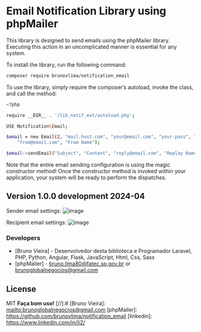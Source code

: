 # Email Notification Library using phpMailer
This library is designed to send emails using the phpMailer library. Executing this action in an uncomplicated manner is essential for any system.

To install the library, run the following command:

```sh
composer require brunovlima/notification_email
```

To use the library, simply require the composer’s autoload, invoke the class, and call the method:

```sh
<?php

require __DIR__ . '/lib_notif_ext/autoload.php';

USE Notification\Email;

$email = new Email(2, "mail.host.com", "your@email.com", "your-pass", "smtp secure (tls/ssl)", "port (587)",
    "from@email.com", "From Name");

$email->sendEmail("Subject", "Content", "reply@email.com", "Replay Name", "address@email.com", "Address Name");
```

Note that the entire email sending configuration is using the magic constructor method! Once the constructor method is invoked within your application, your system will be ready to perform the dispatches.

Version 1.0.0 development 2024-04
----------------------------------

Sender email settings:
![image](https://github.com/brunovlima/notification_email/assets/97028458/72a52d79-5b76-447b-8d91-3776a6ae353c)

Recipient email settings:
![image](https://github.com/brunovlima/notification_email/assets/97028458/3cfe096b-7049-4b2b-ba31-a0630df376c6)

### Developers
* [Bruno Vieira] - Desenvolvedor desta biblioteca e Programador Laravel, PHP, Python, Angular, Flask, JavaScript, Html, Css, Sass
* [phpMailer] - bruno.lima80@fatec.sp.gov.br or brunoglobalnegocios@gmail.com

License
----

MIT
**Faça bom uso!**
[//]:#
[Bruno Vieira]: <mailto:brunoglobalnegocios@gmail.com>
[phpMailer]: <https://github.com/brunovlima/notification_email>
[linkedin]: <https://www.linkedin.com/in/li2/>
